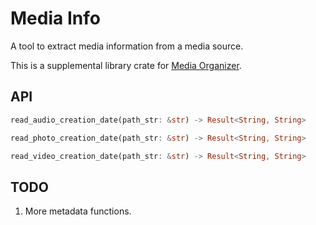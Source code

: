# Media Info

A tool to extract media information from a media source.

This is a supplemental library crate for [Media Organizer](https://crates.io/crates/media_organizer).

## API

```rust
read_audio_creation_date(path_str: &str) -> Result<String, String>

read_photo_creation_date(path_str: &str) -> Result<String, String>

read_video_creation_date(path_str: &str) -> Result<String, String>
```

## TODO

1. More metadata functions.
